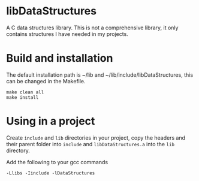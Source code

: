 # libDataStructures
A C data structures library. This is not a comprehensive library, it only
contains structures I have needed in my projects.

# Build and installation
The default installation path is ~/lib and ~/lib/include/libDataStructures,
this can be changed in the Makefile.
```
make clean all
make install
```

# Using in a project
Create `include` and `lib` directories in your project, copy the headers and
their parent folder into `include` and `libDataStructures.a` into the `lib`
directory.

Add the following to your gcc commands
```
-Llibs -Iinclude -lDataStructures
```
